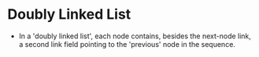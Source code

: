 # Doubly Linked List<br>
* In a 'doubly linked list', each node contains, besides the next-node link, a second link field pointing to the 'previous' node in the sequence.<br>
